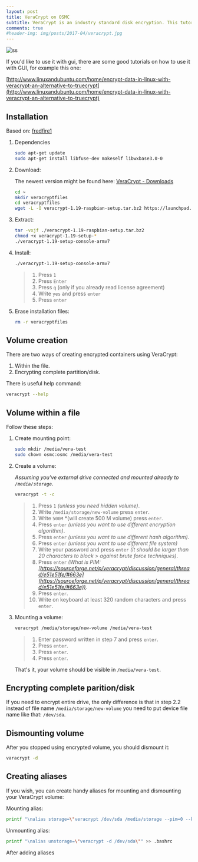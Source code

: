 ```yaml
---
layout: post
title: VeraCrypt on OSMC
subtitle: VeraCrypt is an industry standard disk encryption. This tutorial will focus on command line usage based on Raspberry 3 with OSMC distribution.
comments: true
#header-img: img/posts/2017-04/veracrypt.jpg
---
```

![ss]({{site.url}}/img/posts/2017-04/veracrypt.jpg)

If you'd like to use it with gui, there are some good tutorials on how to use it with GUI, for example this one:

[http://www.linuxandubuntu.com/home/encrypt-data-in-linux-with-veracrypt-an-alternative-to-truecrypt](http://www.linuxandubuntu.com/home/encrypt-data-in-linux-with-veracrypt-an-alternative-to-truecrypt)

## Installation

Based on: [fredfire1](https://fredfire1.wordpress.com/2016/02/04/install-veracrypt-debianwindows/)

1. Dependencies

    ```bash
    sudo apt-get update
    sudo apt-get install libfuse-dev makeself libwxbase3.0-0
    ```

2. Download:

    The newest version might be found here: [VeraCrypt - Downloads](https://veracrypt.codeplex.com/wikipage?title=Downloads)

    ```bash
    cd ~
    mkdir veracryptfiles
    cd veracryptfiles
    wget -L -O veracrypt-1.19-raspbian-setup.tar.bz2 https://launchpad.net/veracrypt/trunk/1.19/+download/veracrypt-1.19-raspbian-setup.tar.bz2
    ```

3. Extract:

    ```bash
    tar -vxjf ./veracrypt-1.19-raspbian-setup.tar.bz2
    chmod +x veracrypt-1.19-setup-*
    ./veracrypt-1.19-setup-console-armv7
    ```

4. Install:

    ```bash
    ./veracrypt-1.19-setup-console-armv7
    ```

    > 1. Press `1`
    > 2. Press `Enter`
    > 3. Press `q` (only if you already read license agreement)
    > 4. Write `yes` and press `enter`
    > 5. Press `enter`

5. Erase installation files:

    ```bash
    rm -r veracryptfiles
    ```

## Volume creation

There are two ways of creating encrypted containers using VeraCrypt:

1. Within the file.
2. Encrypting complete partition/disk.

There is useful help command:

```bash
veracrypt --help
```

## Volume within a file

Follow these steps:

1. Create mounting point:

    ```bash
    sudo mkdir /media/vera-test
    sudo chown osmc:osmc /media/vera-test
    ```

2. Create a volume:

    *Assuming you've external drive connected and mounted already to `/media/storage`*.

    ```bash
    veracrypt -t -c
    ```

    > 1. Press `1` *(unless you need hidden volume)*.
    > 2. Write `/media/storage/new-volume` press `enter`.
    > 3. Write `500M` *(will create 500 M volume) press `enter`.
    > 4. Press `enter` *(unless you want to use different encryption algorithm)*.
    > 5. Press `enter` *(unless you want to use different hash algorithm)*.
    > 6. Press `enter` *(unless you want to use different file system)*
    > 7. Write your password and press `enter` *(it should be larger than 20 characters to block > against brute force techniques)*.
    > 8. Press `enter` *(What is PIM: [https://sourceforge.net/p/veracrypt/discussion/general/thread/e51e51fe/#663e](https://sourceforge.net/p/veracrypt/discussion/general/thread/e51e51fe/#663e))*.
    > 9. Press `enter`.
    > 10. Write on keyboard at least 320 random characters and press `enter`.

3. Mounting a volume:

    ```bash
    veracrypt /media/storage/new-volume /media/vera-test
    ```

    > 1. Enter password written in step 7 and press `enter`.
    > 2. Press `enter`.
    > 3. Press `enter`.
    > 4. Press `enter`.

    That's it, your volume should be visible in `/media/vera-test`.

## Encrypting complete parition/disk

If you need to encrypt entire drive, the only difference is that in step 2.2 instead of file name `/media/storage/new-volume` you need to put device file name like that: `/dev/sda`.

## Dismounting volume

After you stopped using encrypted volume, you should dismount it:

```bash
varacrypt -d
```

## Creating aliases

If you wish, you can create handy aliases for mounting and dismounting your VeraCrypt volume:

Mounting alias:
```bash
printf "\nalias storage=\"veracrypt /dev/sda /media/storage --pim=0 --keyfiles= --protect-hidden=no\"" >> .bashrc 
```

Unmounting alias:

```bash
printf "\nalias unstorage=\"veracrypt -d /dev/sda\"" >> .bashrc 
```

After adding aliases